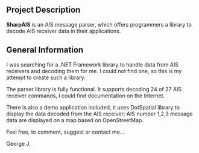 ## Project Description ## 
**SharpAIS** is an AIS message parser, which offers programmers a library to decode AIS receiver data in their applications. 

## General Information ## 

I was searching for a .NET Framework library to handle data from AIS receivers and decoding them for me. I could not find one, so this is my attempt to create such a library. 

The parser library is fully functional. It supports decoding 24 of 27 AIS receiver commands, I could find documentation on the Internet.

There is also a demo application included, it uses DotSpatial library to display the data decoded from the AIS receiver; AIS number 1,2,3 message data are displayed on a map based on OpenStreetMap.

Feel free, to comment, suggest or contact me... 


George J.
